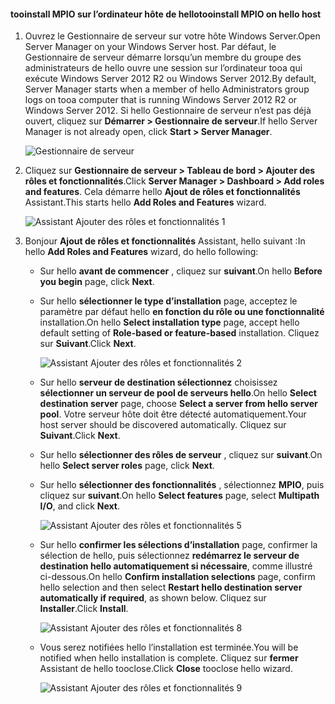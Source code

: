 #### <a name="tooinstall-mpio-on-hello-host"></a><span data-ttu-id="3db36-101">tooinstall MPIO sur l’ordinateur hôte de hello</span><span class="sxs-lookup"><span data-stu-id="3db36-101">tooinstall MPIO on hello host</span></span>
1. <span data-ttu-id="3db36-102">Ouvrez le Gestionnaire de serveur sur votre hôte Windows Server.</span><span class="sxs-lookup"><span data-stu-id="3db36-102">Open Server Manager on your Windows Server host.</span></span> <span data-ttu-id="3db36-103">Par défaut, le Gestionnaire de serveur démarre lorsqu’un membre du groupe des administrateurs de hello ouvre une session sur l’ordinateur tooa qui exécute Windows Server 2012 R2 ou Windows Server 2012.</span><span class="sxs-lookup"><span data-stu-id="3db36-103">By default, Server Manager starts when a member of hello Administrators group logs on tooa computer that is running Windows Server 2012 R2 or Windows Server 2012.</span></span> <span data-ttu-id="3db36-104">Si hello Gestionnaire de serveur n’est pas déjà ouvert, cliquez sur **Démarrer > Gestionnaire de serveur**.</span><span class="sxs-lookup"><span data-stu-id="3db36-104">If hello Server Manager is not already open, click **Start > Server Manager**.</span></span>
   
    ![Gestionnaire de serveur](./media/storsimple-install-mpio-windows-server/IC740997.png)
2. <span data-ttu-id="3db36-106">Cliquez sur **Gestionnaire de serveur > Tableau de bord > Ajouter des rôles et fonctionnalités**.</span><span class="sxs-lookup"><span data-stu-id="3db36-106">Click **Server Manager > Dashboard > Add roles and features**.</span></span> <span data-ttu-id="3db36-107">Cela démarre hello **Ajout de rôles et fonctionnalités** Assistant.</span><span class="sxs-lookup"><span data-stu-id="3db36-107">This starts hello **Add Roles and Features** wizard.</span></span>
   
    ![Assistant Ajouter des rôles et fonctionnalités 1](./media/storsimple-install-mpio-windows-server/IC740998.png)
3. <span data-ttu-id="3db36-109">Bonjour **Ajout de rôles et fonctionnalités** Assistant, hello suivant :</span><span class="sxs-lookup"><span data-stu-id="3db36-109">In hello **Add Roles and Features** wizard, do hello following:</span></span>
   
   * <span data-ttu-id="3db36-110">Sur hello **avant de commencer** , cliquez sur **suivant**.</span><span class="sxs-lookup"><span data-stu-id="3db36-110">On hello **Before you begin** page, click **Next**.</span></span>
   * <span data-ttu-id="3db36-111">Sur hello **sélectionner le type d’installation** page, acceptez le paramètre par défaut hello **en fonction du rôle ou une fonctionnalité** installation.</span><span class="sxs-lookup"><span data-stu-id="3db36-111">On hello **Select installation type** page, accept hello default setting of **Role-based or feature-based** installation.</span></span> <span data-ttu-id="3db36-112">Cliquez sur **Suivant**.</span><span class="sxs-lookup"><span data-stu-id="3db36-112">Click **Next**.</span></span>
     
       ![Assistant Ajouter des rôles et fonctionnalités 2](./media/storsimple-install-mpio-windows-server/IC740999.png)
   * <span data-ttu-id="3db36-114">Sur hello **serveur de destination sélectionnez** choisissez **sélectionner un serveur de pool de serveurs hello**.</span><span class="sxs-lookup"><span data-stu-id="3db36-114">On hello **Select destination server** page, choose **Select a server from hello server pool**.</span></span> <span data-ttu-id="3db36-115">Votre serveur hôte doit être détecté automatiquement.</span><span class="sxs-lookup"><span data-stu-id="3db36-115">Your host server should be discovered automatically.</span></span> <span data-ttu-id="3db36-116">Cliquez sur **Suivant**.</span><span class="sxs-lookup"><span data-stu-id="3db36-116">Click **Next**.</span></span>
   * <span data-ttu-id="3db36-117">Sur hello **sélectionner des rôles de serveur** , cliquez sur **suivant**.</span><span class="sxs-lookup"><span data-stu-id="3db36-117">On hello **Select server roles** page, click **Next**.</span></span>
   * <span data-ttu-id="3db36-118">Sur hello **sélectionner des fonctionnalités** , sélectionnez **MPIO**, puis cliquez sur **suivant**.</span><span class="sxs-lookup"><span data-stu-id="3db36-118">On hello **Select features** page, select **Multipath I/O**, and click **Next**.</span></span>
     
       ![Assistant Ajouter des rôles et fonctionnalités 5](./media/storsimple-install-mpio-windows-server/IC741000.png)
   * <span data-ttu-id="3db36-120">Sur hello **confirmer les sélections d’installation** page, confirmer la sélection de hello, puis sélectionnez **redémarrez le serveur de destination hello automatiquement si nécessaire**, comme illustré ci-dessous.</span><span class="sxs-lookup"><span data-stu-id="3db36-120">On hello **Confirm installation selections** page, confirm hello selection and then select **Restart hello destination server automatically if required**, as shown below.</span></span> <span data-ttu-id="3db36-121">Cliquez sur **Installer**.</span><span class="sxs-lookup"><span data-stu-id="3db36-121">Click **Install**.</span></span>
     
       ![Assistant Ajouter des rôles et fonctionnalités 8](./media/storsimple-install-mpio-windows-server/IC741001.png)
   * <span data-ttu-id="3db36-123">Vous serez notifiées hello l’installation est terminée.</span><span class="sxs-lookup"><span data-stu-id="3db36-123">You will be notified when hello installation is complete.</span></span> <span data-ttu-id="3db36-124">Cliquez sur **fermer** Assistant de hello tooclose.</span><span class="sxs-lookup"><span data-stu-id="3db36-124">Click **Close** tooclose hello wizard.</span></span>
     
       ![Assistant Ajouter des rôles et fonctionnalités 9](./media/storsimple-install-mpio-windows-server/IC741002.png)

